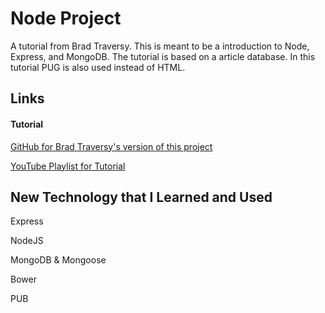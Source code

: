# Node Project

A tutorial from Brad Traversy. This is meant to be a introduction to Node, Express, and MongoDB. The tutorial is based on a article database. In this tutorial PUG is also used instead of HTML.
## Links
#### Tutorial
[GitHub for Brad Traversy's version of this project](https://github.com/bradtraversy/nodekb)

[YouTube Playlist for Tutorial]()
## New Technology that I Learned and Used
Express

NodeJS

MongoDB & Mongoose

Bower

PUB

